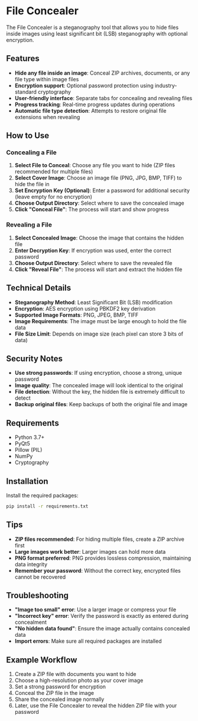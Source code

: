 # File Concealer

The File Concealer is a steganography tool that allows you to hide files inside images using least significant bit (LSB) steganography with optional encryption.

## Features

- **Hide any file inside an image**: Conceal ZIP archives, documents, or any file type within image files
- **Encryption support**: Optional password protection using industry-standard cryptography
- **User-friendly interface**: Separate tabs for concealing and revealing files
- **Progress tracking**: Real-time progress updates during operations
- **Automatic file type detection**: Attempts to restore original file extensions when revealing

## How to Use

### Concealing a File

1. **Select File to Conceal**: Choose any file you want to hide (ZIP files recommended for multiple files)
2. **Select Cover Image**: Choose an image file (PNG, JPG, BMP, TIFF) to hide the file in
3. **Set Encryption Key (Optional)**: Enter a password for additional security (leave empty for no encryption)
4. **Choose Output Directory**: Select where to save the concealed image
5. **Click "Conceal File"**: The process will start and show progress

### Revealing a File

1. **Select Concealed Image**: Choose the image that contains the hidden file
2. **Enter Decryption Key**: If encryption was used, enter the correct password
3. **Choose Output Directory**: Select where to save the revealed file
4. **Click "Reveal File"**: The process will start and extract the hidden file

## Technical Details

- **Steganography Method**: Least Significant Bit (LSB) modification
- **Encryption**: AES encryption using PBKDF2 key derivation
- **Supported Image Formats**: PNG, JPEG, BMP, TIFF
- **Image Requirements**: The image must be large enough to hold the file data
- **File Size Limit**: Depends on image size (each pixel can store 3 bits of data)

## Security Notes

- **Use strong passwords**: If using encryption, choose a strong, unique password
- **Image quality**: The concealed image will look identical to the original
- **File detection**: Without the key, the hidden file is extremely difficult to detect
- **Backup original files**: Keep backups of both the original file and image

## Requirements

- Python 3.7+
- PyQt5
- Pillow (PIL)
- NumPy
- Cryptography

## Installation

Install the required packages:

```bash
pip install -r requirements.txt
```

## Tips

- **ZIP files recommended**: For hiding multiple files, create a ZIP archive first
- **Large images work better**: Larger images can hold more data
- **PNG format preferred**: PNG provides lossless compression, maintaining data integrity
- **Remember your password**: Without the correct key, encrypted files cannot be recovered

## Troubleshooting

- **"Image too small" error**: Use a larger image or compress your file
- **"Incorrect key" error**: Verify the password is exactly as entered during concealment
- **"No hidden data found"**: Ensure the image actually contains concealed data
- **Import errors**: Make sure all required packages are installed

## Example Workflow

1. Create a ZIP file with documents you want to hide
2. Choose a high-resolution photo as your cover image
3. Set a strong password for encryption
4. Conceal the ZIP file in the image
5. Share the concealed image normally
6. Later, use the File Concealer to reveal the hidden ZIP file with your password
